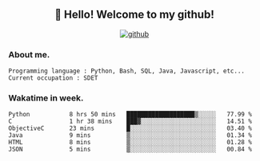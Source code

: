 <h2 align="center">👋 Hello! Welcome to my github! </h2>
<p align="center">
  <a href="https://github.com/usergwen"><img src="https://img.shields.io/badge/GitHub-24292e" alt="github"></a>
</p>

### About me.

```Plain Text
Programming language : Python, Bash, SQL, Java, Javascript, etc...
Current occupation : SDET
```
### Wakatime in week.

<!--START_SECTION:waka-->

```text
Python           8 hrs 50 mins   ███████████████████▒░░░░░   77.99 %
C                1 hr 38 mins    ███▓░░░░░░░░░░░░░░░░░░░░░   14.51 %
ObjectiveC       23 mins         █░░░░░░░░░░░░░░░░░░░░░░░░   03.40 %
Java             9 mins          ▒░░░░░░░░░░░░░░░░░░░░░░░░   01.34 %
HTML             8 mins          ▒░░░░░░░░░░░░░░░░░░░░░░░░   01.28 %
JSON             5 mins          ▒░░░░░░░░░░░░░░░░░░░░░░░░   00.84 %
```

<!--END_SECTION:waka-->
